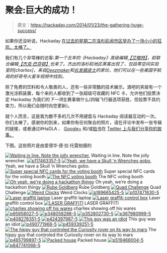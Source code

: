 # 聚会:巨大的成功！

> 原文：<https://hackaday.com/2014/01/23/the-gathering-huge-success/>

如果你还没听说，Hackaday [在过去的星期二在洛杉矶闹市区举办了一场小小的狂欢。太棒了。](http://hackaday.com/2014/01/06/come-build-the-hackaday-community/)

我们有几个非常棒的访客:*第一个五年的《Hackaday》高级编辑[【艾略特】](http://hackaday.com/author/eliotphillips/)，前联合编辑[【杰克·巴芬顿】](http://hackaday.com/author/jackbuffington/)也来了。杰出的洛杉矶地区黑客出现了，包括零空间实验室的[charliex]，来自[Deezmaker](http://deezmaker.com/)和[长发嬉皮士](http://hackaday.com/?p=113193&preview=true#jp-carousel-113218)的家伙，他们可以在一些美国宇航局的好奇号火星车视频中找到。*

除了免费的饮料和令人敬畏的人，还有一些非常酷的技术展示。酒吧的夹层有一个激光涂鸦装置，每个来的人都收到了一张超级可收藏的 NFC 卡，允许他们投票决定 Hackaday 为我们的*下一场*主赛事做什么(四轴飞行器选项获胜，但投票不具约束力，所以我们会随时向您更新)。

就个人而言，这是我为数不多的几次不用键盘与 Hackaday 阅读器互动的一次。你们太棒了。感谢你的到来，如果你有任何聚会的照片，请在评论中发布一张专辑的链接，或者通过#HaDLA 、 [Google+](http://plus.google.com/u/0/events/cl4va5p6ulm90dkcj4k0hjc8k1c) 和/或[脸书](http://www.facebook.com/events/688052487884565/?ref=22k)在 [Twitter 上与我们分享你的故事。](http://twitter.com/search?q=%23HaDLA)

下图。这些照片是由爱德华·德·拉·托雷拍摄的

 [![Waiting in line. Note the jolly wrencher.](img/ec57690aed3851c4457ca033fabdc04e.png "01.21.2014_180011")](https://hackaday.com/2014/01/23/the-gathering-huge-success/01-21-2014_180011/) Waiting in line. Note the jolly wrencher. [![p117463357-5](img/af897e3eaa937fc07359537ac11a69a3.png "p117463357-5")](https://hackaday.com/2014/01/23/the-gathering-huge-success/p117463357-5/)  [![Yeah, we have a Skull 'n Wrenches gobo.](img/26d7d6660bf2b5440cd336c455034b51.png "p84693674-5")](https://hackaday.com/2014/01/23/the-gathering-huge-success/p84693674-5/) Yeah, we have a Skull ‘n Wrenches gobo. [![Super special NFC cards for the voting booth](img/cf95ccf101c887a10eb43389dd71921a.png "HaDLA-swag-tease")](https://hackaday.com/2014/01/23/the-gathering-huge-success/hadla-swag-tease/) Super special NFC cards for the voting booth [![The NFC voting booth](img/89eaefd96c99ef836d14bc34cae37f29.png "p96767170-5")](https://hackaday.com/2014/01/23/the-gathering-huge-success/p96767170-5/) The NFC voting booth [![Oh yeah, we're doing a hackathon thingy](img/c880e54f41bb87ff4bbee3c59e7df2cc.png "p498076872-5")](https://hackaday.com/2014/01/23/the-gathering-huge-success/p498076872-5/) Oh yeah, we’re doing a hackathon thingy [![Rube Goldberg](img/1a7ec4841049ef72cb01731a800990d1.png "p26540259-5")](https://hackaday.com/2014/01/23/the-gathering-huge-success/p26540259-5/) Rube Goldberg [![Quad Challenge](img/55816f8152e32b9a650e4fc4930c82a9.png "p113345207-5")](https://hackaday.com/2014/01/23/the-gathering-huge-success/p113345207-5/) Quad Challenge [![Weird Clocks](img/8caa406ac88ba2b18f357bf31105236a.png "p201896479-5")](https://hackaday.com/2014/01/23/the-gathering-huge-success/p201896479-5/) Weird Clocks [![p189665425-5](img/a3be44e38b9e5aa61369aa161bdf9150.png "p189665425-5")](https://hackaday.com/2014/01/23/the-gathering-huge-success/p189665425-5/)  [![p107471630-5](img/4ef5fbb22496abe77fe1466aa269cdee.png "p107471630-5")](https://hackaday.com/2014/01/23/the-gathering-huge-success/p107471630-5/)  [![Laser graffiti laptop](img/be55f6faec4c5ce1944c5f864863852d.png "p14465385-5")](https://hackaday.com/2014/01/23/the-gathering-huge-success/p14465385-5/) Laser graffiti laptop [![Laser graffiti control box](img/a7d0cb249c9308e09a9171a263af53f9.png "p295144111-5")](https://hackaday.com/2014/01/23/the-gathering-huge-success/p295144111-5/) Laser graffiti control box [![LASER GRAFFITI](img/2a38080540264987605a75dad186e965.png "p336107575-5")](https://hackaday.com/2014/01/23/the-gathering-huge-success/p336107575-5/) LASER GRAFFITI [![charliex showing off his wares](img/d67c5741bc04ce21877a256879c3d377.png "p230301467-5")](https://hackaday.com/2014/01/23/the-gathering-huge-success/p230301467-5/) charliex showing off his wares [![p95958027-5](img/4edaafb727fd9afa5e408fd51a52922b.png "p95958027-5")](https://hackaday.com/2014/01/23/the-gathering-huge-success/p95958027-5/)  [![p348058288-5](img/2e903b8e4add0acff37d7fbdf687ce94.png "p348058288-5")](https://hackaday.com/2014/01/23/the-gathering-huge-success/p348058288-5/)  [![p352802730-5](img/d7f1f55770a4fa1e94b0e9f0a42e9dda.png "p352802730-5")](https://hackaday.com/2014/01/23/the-gathering-huge-success/p352802730-5/)  [![p367980999-5](img/b45dcf45004f618d33192b23bfa2d37a.png "p367980999-5")](https://hackaday.com/2014/01/23/the-gathering-huge-success/p367980999-5/)  [![p408278351-5](img/a2abaa87c83ee2ab1b5dae6dbcf24a0e.png "p408278351-5")](https://hackaday.com/2014/01/23/the-gathering-huge-success/p408278351-5/)  [![p424397987-5](img/0c1b0c2c4834b1c7d84b260361c3d2f8.png "p424397987-5")](https://hackaday.com/2014/01/23/the-gathering-huge-success/p424397987-5/)  [![This guy was an idiot](img/d532c7f6733f7cd8734439fdb377ee7a.png "p433080048-5")](https://hackaday.com/2014/01/23/the-gathering-huge-success/p433080048-5/) This guy was an idiot [![p490771966-5](img/3de0d0e15be9bf3078025ef0df71e677.png "p490771966-5")](https://hackaday.com/2014/01/23/the-gathering-huge-success/p490771966-5/)  [![p459339251-5](img/8cddf8c00b56492bc024e6b2144aa3ea.png "p459339251-5")](https://hackaday.com/2014/01/23/the-gathering-huge-success/p459339251-5/)  [![The hippy guy that controled the Curiosity rover on its way to mars](img/37e5ecbdecf20f27c368623496a368fe.png "p464866050-5")](https://hackaday.com/2014/01/23/the-gathering-huge-success/p464866050-5/) The hippy guy that controled the Curiosity rover on its way to mars [![p465799897-5](img/7d60ea5d352e4b4457dfc912b49a026f.png "p465799897-5")](https://hackaday.com/2014/01/23/the-gathering-huge-success/p465799897-5/)  [![Packed house](img/79fbd7e9a5ac7dd07174a0b827c20be1.png "p485156745-5")](https://hackaday.com/2014/01/23/the-gathering-huge-success/p485156745-5/) Packed house [![p519468004-5](img/37e3de2b6bfdc2883ffc5773512de01b.png "p519468004-5")](https://hackaday.com/2014/01/23/the-gathering-huge-success/p519468004-5/)  [![p647741068-5](img/07db420bd48f5fa181f1546b9de97730.png "p647741068-5")](https://hackaday.com/2014/01/23/the-gathering-huge-success/p647741068-5/)